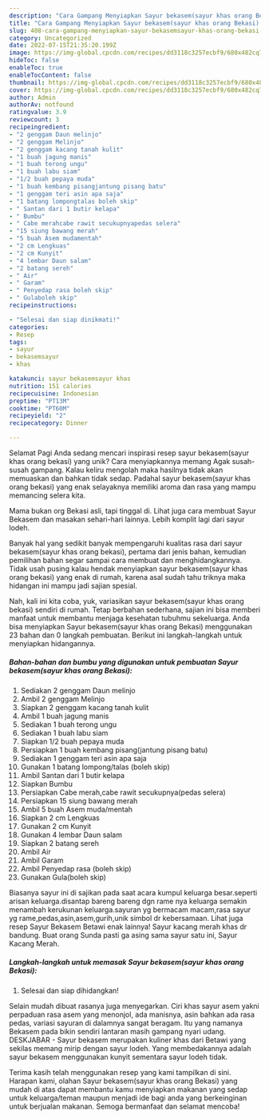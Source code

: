 ```yaml
---
description: "Cara Gampang Menyiapkan Sayur bekasem(sayur khas orang Bekasi) yang Lezat Sekali"
title: "Cara Gampang Menyiapkan Sayur bekasem(sayur khas orang Bekasi) yang Lezat Sekali"
slug: 408-cara-gampang-menyiapkan-sayur-bekasemsayur-khas-orang-bekasi-yang-lezat-sekali
category: Uncategorized
date: 2022-07-15T21:35:20.199Z
image: https://img-global.cpcdn.com/recipes/dd3118c3257ecbf9/680x482cq70/sayur-bekasemsayur-khas-orang-bekasi-foto-resep-utama.jpg
hideToc: false
enableToc: true
enableTocContent: false
thumbnail: https://img-global.cpcdn.com/recipes/dd3118c3257ecbf9/680x482cq70/sayur-bekasemsayur-khas-orang-bekasi-foto-resep-utama.jpg
cover: https://img-global.cpcdn.com/recipes/dd3118c3257ecbf9/680x482cq70/sayur-bekasemsayur-khas-orang-bekasi-foto-resep-utama.jpg
author: Admin
authorAv: notfound
ratingvalue: 3.9
reviewcount: 3
recipeingredient:
- "2 genggam Daun melinjo"
- "2 genggam Melinjo"
- "2 genggam kacang tanah kulit"
- "1 buah jagung manis"
- "1 buah terong ungu"
- "1 buah labu siam"
- "1/2 buah pepaya muda"
- "1 buah kembang pisangjantung pisang batu"
- "1 genggam teri asin apa saja"
- "1 batang lompongtalas boleh skip"
- " Santan dari 1 butir kelapa"
- " Bumbu"
- " Cabe merahcabe rawit secukupnyapedas selera"
- "15 siung bawang merah"
- "5 buah Asem mudamentah"
- "2 cm Lengkuas"
- "2 cm Kunyit"
- "4 lembar Daun salam"
- "2 batang sereh"
- " Air"
- " Garam"
- " Penyedap rasa boleh skip"
- " Gulaboleh skip"
recipeinstructions:

- "Selesai dan siap dinikmati!"
categories:
- Resep
tags:
- sayur
- bekasemsayur
- khas

katakunci: sayur bekasemsayur khas 
nutrition: 151 calories
recipecuisine: Indonesian
preptime: "PT13M"
cooktime: "PT60M"
recipeyield: "2"
recipecategory: Dinner

---
```



Selamat Pagi Anda sedang mencari inspirasi resep sayur bekasem(sayur khas orang bekasi) yang unik? Cara menyiapkannya memang Agak susah-susah gampang. Kalau keliru mengolah maka hasilnya tidak akan memuaskan dan bahkan tidak sedap. Padahal sayur bekasem(sayur khas orang bekasi) yang enak selayaknya memiliki aroma dan rasa yang mampu memancing selera kita.


Mama bukan org Bekasi asli, tapi tinggal di. Lihat juga cara membuat Sayur Bekasem dan masakan sehari-hari lainnya. Lebih komplit lagi dari sayur lodeh.

Banyak hal yang sedikit banyak mempengaruhi kualitas rasa dari sayur bekasem(sayur khas orang bekasi), pertama dari jenis bahan, kemudian pemilihan bahan segar sampai cara membuat dan menghidangkannya. Tidak usah pusing kalau hendak menyiapkan sayur bekasem(sayur khas orang bekasi) yang enak di rumah, karena asal sudah tahu triknya maka hidangan ini mampu jadi sajian spesial.


Nah, kali ini kita coba, yuk, variasikan sayur bekasem(sayur khas orang bekasi) sendiri di rumah. Tetap berbahan sederhana, sajian ini bisa memberi manfaat untuk membantu menjaga kesehatan tubuhmu sekeluarga. Anda bisa menyiapkan Sayur bekasem(sayur khas orang Bekasi) menggunakan 23 bahan dan 0 langkah pembuatan. Berikut ini langkah-langkah untuk menyiapkan hidangannya.

<!--inarticleads1-->

##### Bahan-bahan dan bumbu yang digunakan untuk pembuatan Sayur bekasem(sayur khas orang Bekasi):

1. Sediakan 2 genggam Daun melinjo
1. Ambil 2 genggam Melinjo
1. Siapkan 2 genggam kacang tanah kulit
1. Ambil 1 buah jagung manis
1. Sediakan 1 buah terong ungu
1. Sediakan 1 buah labu siam
1. Siapkan 1/2 buah pepaya muda
1. Persiapkan 1 buah kembang pisang(jantung pisang batu)
1. Sediakan 1 genggam teri asin apa saja
1. Gunakan 1 batang lompong/talas (boleh skip)
1. Ambil  Santan dari 1 butir kelapa
1. Siapkan  Bumbu
1. Persiapkan  Cabe merah,cabe rawit secukupnya(pedas selera)
1. Persiapkan 15 siung bawang merah
1. Ambil 5 buah Asem muda/mentah
1. Siapkan 2 cm Lengkuas
1. Gunakan 2 cm Kunyit
1. Gunakan 4 lembar Daun salam
1. Siapkan 2 batang sereh
1. Ambil  Air
1. Ambil  Garam
1. Ambil  Penyedap rasa (boleh skip)
1. Gunakan  Gula(boleh skip)


Biasanya sayur ini di sajikan pada saat acara kumpul keluarga besar.seperti arisan keluarga.disantap bareng bareng dgn rame nya keluarga semakin menambah kerukunan keluarga.sayuran yg bermacam macam,rasa sayur yg rame,pedas,asin,asem,gurih,unik simbol dr kebersamaan. Lihat juga resep Sayur Bekasem Betawi enak lainnya! Sayur kacang merah khas dr bandung. Buat orang Sunda pasti ga asing sama sayur satu ini, Sayur Kacang Merah. 

<!--inarticleads2-->

##### Langkah-langkah untuk memasak Sayur bekasem(sayur khas orang Bekasi):


1. Selesai dan siap dihidangkan!

Selain mudah dibuat rasanya juga menyegarkan. Ciri khas sayur asem yakni perpaduan rasa asem yang menonjol, ada manisnya, asin bahkan ada rasa pedas, variasi sayuran di dalamnya sangat beragam. Itu yang namanya Bekasem pada bikin sendiri lantaran masih gampang nyari udang. DESKJABAR - Sayur bekasem merupakan kuliner khas dari Betawi yang sekilas memang mirip dengan sayur lodeh. Yang membedakannya adalah sayur bekasem menggunakan kunyit sementara sayur lodeh tidak. 

Terima kasih telah menggunakan resep yang kami tampilkan di sini. Harapan kami, olahan Sayur bekasem(sayur khas orang Bekasi) yang mudah di atas dapat membantu kamu menyiapkan makanan yang sedap untuk keluarga/teman maupun menjadi ide bagi anda yang berkeinginan untuk berjualan makanan. Semoga bermanfaat dan selamat mencoba!
